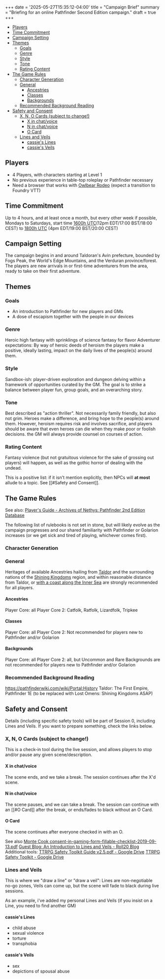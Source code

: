 +++
date = '2025-05-27T15:35:12-04:00'
title = "Campaign Brief"
summary = "Briefing for an online Pathfinder Second Edition campaign."
draft = true
+++

- [Players](#players)
- [Time Commitment](#time-commitment)
- [Campaign Setting](#campaign-setting)
- [Themes](#themes)
  - [Goals](#goals)
  - [Genre](#genre)
  - [Style](#style)
  - [Tone](#tone)
  - [Rating Content](#rating-content)
- [The Game Rules](#the-game-rules)
  - [Character Generation](#character-generation)
  - [General](#general)
    - [Ancestries](#ancestries)
    - [Classes](#classes)
    - [Backgrounds](#backgrounds)
  - [Recommended Background Reading](#recommended-background-reading)
- [Safety and Consent](#safety-and-consent)
  - [X, N, O Cards (subject to change!)](#x-n-o-cards-subject-to-change)
    - [X in chat/voice](#x-in-chatvoice)
    - [N in chat/voice](#n-in-chatvoice)
    - [O Card](#o-card)
  - [Lines and Veils](#lines-and-veils)
    - [cassie's Lines](#cassies-lines)
    - [cassie's Veils](#cassies-veils)

## Players
- 4 Players, with characters starting at Level 1
- No previous experience in table-top roleplay or Pathfinder necessary
- Need a browser that works with [Owlbear Rodeo](https://www.owlbear.rodeo/) (expect a transition to Foundry VTT)
## Time Commitment
Up to 4  hours, and at least once a month, but every other week if possible, Mondays to Saturdays, start time [1600h UTC](https://dateful.com/convert/utc?t=16)(12pm EDT/17:00 BST/18:00 CEST) to [1800h UTC](https://dateful.com/convert/utc?t=18) (4pm EDT/19:00 BST/20:00 CEST)
## Campaign Setting
The campaign begins in and around Taldoran's Avin prefecture, bounded by Fogs Peak, the World's Edge Mountains, and the Verduran province/forest. The players are new arrivals in or first-time adventurers from the area, ready to take on their first adventure.
## Themes
### Goals
- An introduction to Pathfinder for new players and GMs
- A dose of escapism together with the people in our devices
### Genre
Heroic high fantasy with sprinklings of science fantasy for flavor
Adventurer expectations: By way of heroic deeds of heroism the players make a positive, ideally lasting, impact on the daily lives of the people(s) around them.
### Style
Sandbox-ish: player-driven exploration and dungeon delving within a framework of opportunities curated by the GM. The goal is to strike a balance between player fun, group goals, and an overarching story.
### Tone
Best described as "action thriller". Not necessarily family friendly, but also not grim. Heroes make a difference, and bring hope to the people(s) around them. However, heroism requires risk and involves sacrifice, and players should be aware that even heroes can die when they make poor or foolish decisions. the GM will always provide counsel on courses of action.
### Rating Content
Fantasy violence (but not gratuitous violence for the sake of grossing out players) will happen, as well as the gothic horror of dealing with the undead. 

This is a positive list: if it isn't mention explicitly, then NPCs will **at most** allude to a topic. See [[#Safety and Consent]].
## The Game Rules
See also: [Player's Guide - Archives of Nethys: Pathfinder 2nd Edition Database](https://2e.aonprd.com/PlayersGuide.aspx)

The following list of rulebooks is not set in stone, but will likely evolve as the campaign progresses and our shared familiarity with Pathfinder or Golarion increases (or we get sick and tired of playing, whichever comes first).
### Character Generation
### General
Heritages of available Ancestries hailing from [Taldor](https://pathfinderwiki.com/wiki/Taldor) and the surrounding nations of the [Shining Kingdoms](https://pathfinderwiki.com/wiki/Shining_Kingdoms) region, and within reasonable distance from Taldor, or [with a coast along the Inner Sea](https://pathfinderwiki.com/wiki/Inner_Sea#Nations_on_the_Inner_Sea) are strongly recommended for all players.
#### Ancestries
Player Core: all
Player Core 2: Catfolk, Ratfolk, Lizardfolk, Tripkee
#### Classes
Player Core: all
Player Core 2: Not recommended for players new to Pathfinder and/or Golarion
#### Backgrounds
Player Core: all
Player Core 2: all, but Uncommon and Rare Backgrounds are not recommended for players new to Pathfinder and/or Golarion
### Recommended Background Reading
https://pathfinderwiki.com/wiki/Portal:History
Taldor: The First Empire, Pathfinder 1E (to be replaced with Lost Omens: Shining Kingdoms ASAP)

## Safety and Consent
Details (including specific safety tools) will be part of Session 0, including Lines and Veils. If you want to prepare something, check the links below.
### X, N, O Cards (subject to change!)
This is a check-in tool during the live session, and allows players to stop and/or pause any given scene/description.
#### X in chat/voice
The scene ends, and we take a break. The session continues after the X'd scene.
#### N in chat/voice
The scene pauses, and we can take a break. The session can continue with an [[#O Card]] after the break, or ends/fades to black without an O Card.
#### O Card
The scene continues after everyone checked in with an O.

See also
[Monte Cook consent-in-gaming-form-fillable-checklist-2019-09-13.pdf](https://mcpl.info/sites/default/files/images/consent-in-gaming-form-fillable-checklist-2019-09-13.pdf)
[Guest Blog: An Introduction to Lines and Veils - Roll20 Blog](https://blog.roll20.net/posts/guest-blog-an-introduction-to-lines-and-veils/)
Additional tools:
[TTRPG Safety Toolkit Guide v2.5.pdf - Google Drive](https://drive.google.com/file/d/1M3LpDnVOc2G5UV03mWsqSU2QkDvHcmWX/view)
[TTRPG Safety Toolkit - Google Drive](https://drive.google.com/drive/folders/114jRmhzBpdqkAlhmveis0nmW73qkAZCj)
### Lines and Veils
This is where we "draw a line" or "draw a veil": Lines are non-negotiable no-go zones, Veils can come up, but the scene will fade to black during live sessions.

As an example, i've added my personal Lines and Veils (if you insist on a Line, you need to find another GM)
#### cassie's Lines
- child abuse
- sexual violence
- torture
- transphobia
#### cassie's Veils
- sex
- depictions of spousal abuse